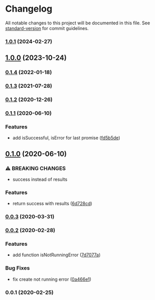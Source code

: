 # Changelog

All notable changes to this project will be documented in this file. See [standard-version](https://github.com/conventional-changelog/standard-version) for commit guidelines.

### [1.0.1](https://github.com/Krivega/sequent-promises/compare/v1.0.0...v1.0.1) (2024-02-27)

## [1.0.0](https://github.com/Krivega/sequent-promises/compare/v0.1.4...v1.0.0) (2023-10-24)

### [0.1.4](https://github.com/Krivega/sequent-promises/compare/v0.1.3...v0.1.4) (2022-01-18)

### [0.1.3](https://github.com/Krivega/sequent-promises/compare/v0.1.2...v0.1.3) (2021-07-28)

### [0.1.2](https://github.com/Krivega/sequent-promises/compare/v0.1.1...v0.1.2) (2020-12-26)

### [0.1.1](https://github.com/Krivega/sequent-promises/compare/v0.1.0...v0.1.1) (2020-06-10)

### Features

- add isSuccessful, isError for last promise ([fd5b5de](https://github.com/Krivega/sequent-promises/commit/fd5b5dee934cb4582fc08685bd087ebfac19e086))

## [0.1.0](https://github.com/Krivega/sequent-promises/compare/v0.0.3...v0.1.0) (2020-06-10)

### ⚠ BREAKING CHANGES

- success instead of results

### Features

- return success with results ([6d728cd](https://github.com/Krivega/sequent-promises/commit/6d728cd78026f3b687f9858a885742ade27ffb87))

### [0.0.3](https://github.com/Krivega/sequent-promises/compare/v0.0.2...v0.0.3) (2020-03-31)

### [0.0.2](https://github.com/Krivega/sequent-promises/compare/v0.0.1...v0.0.2) (2020-02-28)

### Features

- add function isNotRunningError ([7d7077a](https://github.com/Krivega/sequent-promises/commit/7d7077a0adeb66606227df7f20f30eda17a47c08))

### Bug Fixes

- fix create not running error ([0a466e1](https://github.com/Krivega/sequent-promises/commit/0a466e1e4c3e2d17a3e3d2ef8e0f1ab8b519758a))

### 0.0.1 (2020-02-25)
